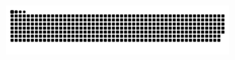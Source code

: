<img alt="github contribution grid snake animation" src="https://raw.githubusercontent.com/lastname-dev/lastname-dev/output/github-contribution-grid-snake.svg">

